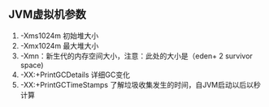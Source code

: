 ## JVM虚拟机参数
1. -Xms1024m 初始堆大小
2. -Xmx1024m 最大堆大小
3. -Xmn：新生代的内存空间大小，注意：此处的大小是（eden+ 2 survivor space)
4. -XX:+PrintGCDetails 详细GC变化
5. -XX:+PrintGCTimeStamps  了解垃圾收集发生的时间，自JVM启动以后以秒计算 
